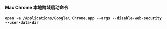 #### Mac Chrome 本地跨域启动命令

**``open -a /Applications/Google\ Chrome.app --args --disable-web-security --user-data-dir``**